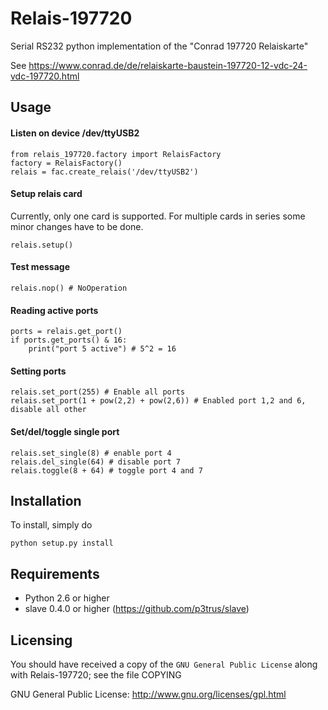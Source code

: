 # Relais-197720
Serial RS232 python implementation of the "Conrad 197720 Relaiskarte"

See https://www.conrad.de/de/relaiskarte-baustein-197720-12-vdc-24-vdc-197720.html

Usage
-----

#### Listen on device /dev/ttyUSB2
```
from relais_197720.factory import RelaisFactory
factory = RelaisFactory()
relais = fac.create_relais('/dev/ttyUSB2')
```

#### Setup relais card 
Currently, only one card is supported. For multiple cards in series some minor changes have to be done.
```
relais.setup()
```

#### Test message
```
relais.nop() # NoOperation
```

#### Reading active ports
```
ports = relais.get_port()
if ports.get_ports() & 16:
    print("port 5 active") # 5^2 = 16
```
#### Setting ports
```
relais.set_port(255) # Enable all ports
relais.set_port(1 + pow(2,2) + pow(2,6)) # Enabled port 1,2 and 6, disable all other
```

#### Set/del/toggle single port
```
relais.set_single(8) # enable port 4
relais.del_single(64) # disable port 7
relais.toggle(8 + 64) # toggle port 4 and 7
``` 

Installation
-----------
To install, simply do
```
python setup.py install
```


Requirements
------------

- Python 2.6 or higher
- slave 0.4.0 or higher (https://github.com/p3trus/slave)

Licensing
---------

You should have received a copy of the `GNU General Public License` along with Relais-197720; see the file COPYING

GNU General Public License: http://www.gnu.org/licenses/gpl.html
